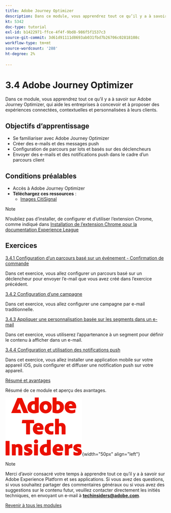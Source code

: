 ```yaml
---
title: Adobe Journey Optimizer
description: Dans ce module, vous apprendrez tout ce qu’il y a à savoir sur Journey Optimizer, qui aide les entreprises à concevoir et à proposer des expériences connectées, contextuelles et personnalisées à leurs clients.
kt: 5342
doc-type: tutorial
exl-id: b1422971-ffce-4f4f-9bd8-986f5f1537c3
source-git-commit: 3d61d91111d8693ab031fbd7b26706c02818108c
workflow-type: tm+mt
source-wordcount: '288'
ht-degree: 2%

---
```


# 3.4 Adobe Journey Optimizer

Dans ce module, vous apprendrez tout ce qu’il y a à savoir sur Adobe Journey Optimizer, qui aide les entreprises à concevoir et à proposer des expériences connectées, contextuelles et personnalisées à leurs clients.

## Objectifs d’apprentissage

- Se familiariser avec Adobe Journey Optimizer
- Créer des e-mails et des messages push
- Configuration de parcours par lots et basés sur des déclencheurs
- Envoyer des e-mails et des notifications push dans le cadre d’un parcours client

## Conditions préalables

- Accès à Adobe Journey Optimizer
- **Téléchargez ces ressources** :
   - [Images CitiSignal](./../../../../assets/ajo/CitiSignal-images.zip)

>[!NOTE]
>
>N’oubliez pas d’installer, de configurer et d’utiliser l’extension Chrome, comme indiqué dans [Installation de l’extension Chrome pour la documentation Experience League](../../../getting-started/gettingstarted/ex1.md)

## Exercices

[3.4.1 Configuration d’un parcours basé sur un événement - Confirmation de commande](./ex1.md)

Dans cet exercice, vous allez configurer un parcours basé sur un déclencheur pour envoyer l’e-mail que vous avez créé dans l’exercice précédent.

[3.4.2 Configuration d’une campagne](./ex2.md)

Dans cet exercice, vous allez configurer une campagne par e-mail traditionnelle.

[3.4.3 Appliquer une personnalisation basée sur les segments dans un e-mail](./ex3.md)

Dans cet exercice, vous utiliserez l’appartenance à un segment pour définir le contenu à afficher dans un e-mail.

[3.4.4 Configuration et utilisation des notifications push](./ex4.md)

Dans cet exercice, vous allez installer une application mobile sur votre appareil iOS, puis configurer et diffuser une notification push sur votre appareil.

[Résumé et avantages](./summary.md)

Résumé de ce module et aperçu des avantages.

![Insiders de la technologie ](./../../../../assets/images/techinsiders.png){width="50px" align="left"}

>[!NOTE]
>
>Merci d’avoir consacré votre temps à apprendre tout ce qu’il y a à savoir sur Adobe Experience Platform et ses applications. Si vous avez des questions, si vous souhaitez partager des commentaires généraux ou si vous avez des suggestions sur le contenu futur, veuillez contacter directement les initiés techniques, en envoyant un e-mail à **techinsiders@adobe.com**.

[Revenir à tous les modules](./../../../../overview.md)
